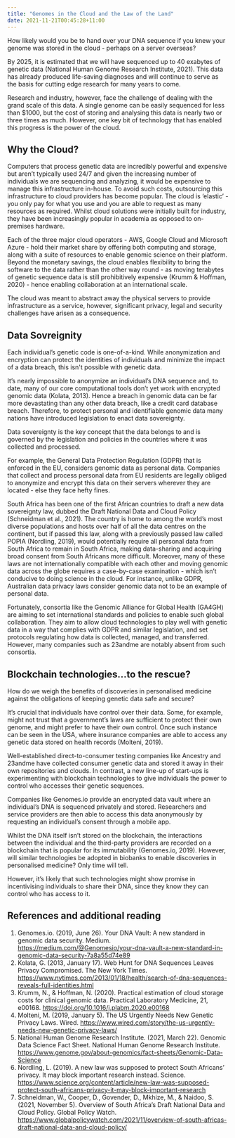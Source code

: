 ```yaml
---
title: "Genomes in the Cloud and the Law of the Land"
date: 2021-11-21T00:45:28+11:00
---
```


How likely would you be to hand over your DNA sequence if you knew your genome was stored in the cloud - perhaps on a server overseas? 

By 2025, it is estimated that we will have sequenced up to 40 exabytes of genetic data (National Human Genome Research Institute, 2021). This data has already produced life-saving diagnoses and will continue to serve as the basis for cutting edge research for many years to come. 

Research and industry, however, face the challenge of dealing with the grand scale of this data. A single genome can be easily sequenced for less than $1000, but the cost of storing and analysing this data is nearly two or three times as much.
However, one key bit of technology that has enabled this progress is the power of the cloud. 


## Why the Cloud?

Computers that process genetic data are incredibly powerful and expensive but aren’t typically used 24/7 and given the increasing number of individuals we are sequencing and analyzing, it would be expensive to manage this infrastructure in-house. To avoid such costs, outsourcing this infrastructure to cloud providers has become popular. The cloud is ‘elastic’ - you only pay for what you use and you are able to request as many resources as required. Whilst cloud solutions were initially built for industry, they have been increasingly popular in academia as opposed to on-premises hardware. 

Each of the three major cloud operators - AWS, Google Cloud and Microsoft Azure - hold their market share by offering both computing and storage, along with a suite of resources to enable genomic science on their platform. Beyond the monetary savings, the cloud enables flexibility to bring the software to the data rather than the other way round - as moving terabytes of genetic sequence data is still prohibitively expensive (Krumm & Hoffman, 2020)  - hence enabling collaboration at an international scale.

The cloud was meant to abstract away the physical servers to provide infrastructure as a service, however, significant privacy, legal and security challenges have arisen as a consequence. 


## Data Sovreignity 
Each individual’s genetic code is one-of-a-kind. While anonymization and encryption can protect the identities of individuals and minimize the impact of a data breach, this isn't possible with genetic data. 

It’s nearly impossible to anonymize an individual’s DNA sequence and, to date, many of our core computational tools don’t yet work with encrypted genomic data (Kolata, 2013). Hence a breach in genomic data can be far more devastating than any other data breach, like a credit card database breach. 
Therefore, to protect personal and identifiable genomic data many nations have introduced legislation to enact data sovereignty. 

Data sovereignty is the key concept that the data belongs to and is governed by the legislation and policies in the countries where it was collected and processed.

For example, the General Data Protection Regulation (GDPR) that is enforced in the EU, considers genomic data as personal data. Companies that collect and process personal data from EU residents are legally obliged to anonymize and encrypt this data on their servers wherever they are located - else they face hefty fines.

South Africa has been one of the first African countries to draft a new data sovereignty law, dubbed the Draft National Data and Cloud Policy (Schneidman et al., 2021). The country is home to among the world’s most diverse populations and hosts over half of all the data centres on the continent, but if passed this law, along with a previously passed law called POPIA (Nordling, 2019), would potentially require all personal data from South Africa to remain in South Africa, making data-sharing and acquiring broad consent from South Africans more difficult. 
Moreover, many of these laws are not internationally compatible with each other and moving genomic data across the globe requires a case-by-case examination - which isn’t conducive to doing science in the cloud. For instance, unlike GDPR, Australian data privacy laws consider genomic data not to be an example of personal data. 


Fortunately, consortia like the Genomic Alliance for Global Health (GA4GH) are aiming to set international standards and policies to enable such global collaboration. They aim to allow cloud technologies to play well with genetic data in a way that complies with GDPR and similar legislation, and set protocols regulating how data is collected, managed, and transferred. However, many companies such as 23andme are notably absent from such consortia. 


## Blockchain technologies...to the rescue?

How do we weigh the benefits of discoveries in personalised medicine against the obligations of keeping genetic data safe and secure?


It’s crucial that individuals have control over their data. Some, for example, might not trust that a government’s laws are sufficient to protect their own genome, and might prefer to have their own control. Once such instance can be seen in the USA, where insurance companies are able to access any genetic data stored on health records (Molteni, 2019). 


Well-established direct-to-consumer testing companies like Ancestry and 23andme have collected consumer genetic data and stored it away in their own repositories and clouds. In contrast, a new line-up of start-ups is experimenting with blockchain technologies to give individuals the power to control who accesses their genetic sequences. 


Companies like Genomes.io provide an encrypted data vault where an individual’s DNA is sequenced privately and stored. Researchers and service providers are then able to access this data anonymously by requesting an individual’s consent through a mobile app. 

Whilst the DNA itself isn’t stored on the blockchain, the interactions between the individual and the third-party providers are recorded on a blockchain that is popular for its immutability (Genomes.io, 2019). However, will similar technologies be adopted in biobanks to enable discoveries in personalised medicine? Only time will tell. 


However, it’s likely that such technologies might show promise in incentivising individuals to share their DNA, since they know they can control who has access to it.

## References and additional reading 

1. Genomes.io. (2019, June 26). Your DNA Vault: A new standard in genomic data security. Medium. https://medium.com/@Genomesio/your-dna-vault-a-new-standard-in-genomic-data-security-7a8a55d74e89
2. Kolata, G. (2013, January 17). Web Hunt for DNA Sequences Leaves Privacy Compromised. The New York Times. https://www.nytimes.com/2013/01/18/health/search-of-dna-sequences-reveals-full-identities.html
3. Krumm, N., & Hoffman, N. (2020). Practical estimation of cloud storage costs for clinical genomic data. Practical Laboratory Medicine, 21, e00168. https://doi.org/10.1016/j.plabm.2020.e00168
4. Molteni, M. (2019, January 5). The US Urgently Needs New Genetic Privacy Laws. Wired. https://www.wired.com/story/the-us-urgently-needs-new-genetic-privacy-laws/
5. National Human Genome Research Institute. (2021, March 22). Genomic Data Science Fact Sheet. National Human Genome Research Institute. https://www.genome.gov/about-genomics/fact-sheets/Genomic-Data-Science
6. Nordling, L. (2019). A new law was supposed to protect South Africans’ privacy. It may block important research instead. Science. https://www.science.org/content/article/new-law-was-supposed-protect-south-africans-privacy-it-may-block-important-research
7. Schneidman, W., Cooper, D., Govender, D., Mkhize, M., & Naidoo, S. (2021, November 5). Overview of South Africa’s Draft National Data and Cloud Policy. Global Policy Watch. https://www.globalpolicywatch.com/2021/11/overview-of-south-africas-draft-national-data-and-cloud-policy/